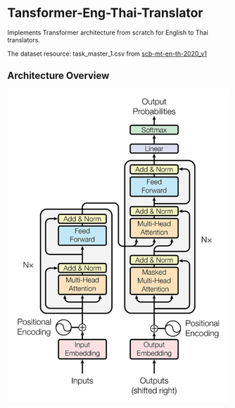# Tansformer-Eng-Thai-Translator

Implements Transformer architecture from scratch for English to Thai translators.

The dataset resource: task_master_1.csv from [scb-mt-en-th-2020_v1](https://github.com/vistec-AI/dataset-releases/releases/tag/scb-mt-en-th-2020_v1.0)

## Architecture Overview 
![img.png](Transformer.png)

